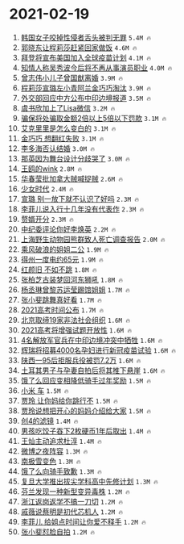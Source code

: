 # 2021-02-19

1. [韩国女子咬掉性侵者舌头被判无罪](https://s.weibo.com/weibo?q=%23%E9%9F%A9%E5%9B%BD%E5%A5%B3%E5%AD%90%E5%92%AC%E6%8E%89%E6%80%A7%E4%BE%B5%E8%80%85%E8%88%8C%E5%A4%B4%E8%A2%AB%E5%88%A4%E6%97%A0%E7%BD%AA%23&Refer=top) `5.4M 🔥`
1. [郭晓东让程莉莎赶紧回家做饭](https://s.weibo.com/weibo?q=%E9%83%AD%E6%99%93%E4%B8%9C%E8%AE%A9%E7%A8%8B%E8%8E%89%E8%8E%8E%E8%B5%B6%E7%B4%A7%E5%9B%9E%E5%AE%B6%E5%81%9A%E9%A5%AD&Refer=top) `4.6M 🔥`
1. [拜登将宣布美国加入全球疫苗计划](https://s.weibo.com/weibo?q=%23%E6%8B%9C%E7%99%BB%E5%B0%86%E5%AE%A3%E5%B8%83%E7%BE%8E%E5%9B%BD%E5%8A%A0%E5%85%A5%E5%85%A8%E7%90%83%E7%96%AB%E8%8B%97%E8%AE%A1%E5%88%92%23&Refer=top) `4.1M 🔥`
1. [知情人称吴秀波今后将不再从事演员职业](https://s.weibo.com/weibo?q=%23%E7%9F%A5%E6%83%85%E4%BA%BA%E7%A7%B0%E5%90%B4%E7%A7%80%E6%B3%A2%E4%BB%8A%E5%90%8E%E5%B0%86%E4%B8%8D%E5%86%8D%E4%BB%8E%E4%BA%8B%E6%BC%94%E5%91%98%E8%81%8C%E4%B8%9A%23&Refer=top) `4.0M 🔥`
1. [曾志伟小儿子曾国猷离婚](https://s.weibo.com/weibo?q=%23%E6%9B%BE%E5%BF%97%E4%BC%9F%E5%B0%8F%E5%84%BF%E5%AD%90%E6%9B%BE%E5%9B%BD%E7%8C%B7%E7%A6%BB%E5%A9%9A%23&Refer=top) `3.9M 🔥`
1. [程莉莎宣璐左小青阿兰金巧巧淘汰](https://s.weibo.com/weibo?q=%23%E7%A8%8B%E8%8E%89%E8%8E%8E%E5%AE%A3%E7%92%90%E5%B7%A6%E5%B0%8F%E9%9D%92%E9%98%BF%E5%85%B0%E9%87%91%E5%B7%A7%E5%B7%A7%E6%B7%98%E6%B1%B0%23&Refer=top) `3.9M 🔥`
1. [外交部回应中方公布中印边境报道](https://s.weibo.com/weibo?q=%23%E5%A4%96%E4%BA%A4%E9%83%A8%E5%9B%9E%E5%BA%94%E4%B8%AD%E6%96%B9%E5%85%AC%E5%B8%83%E4%B8%AD%E5%8D%B0%E8%BE%B9%E5%A2%83%E6%8A%A5%E9%81%93%23&Refer=top) `3.5M 🔥`
1. [虞书欣加上了Lisa微信](https://s.weibo.com/weibo?q=%23%E8%99%9E%E4%B9%A6%E6%AC%A3%E5%8A%A0%E4%B8%8A%E4%BA%86Lisa%E5%BE%AE%E4%BF%A1%23&Refer=top) `3.2M 🔥`
1. [骗保将处骗取金额2倍以上5倍以下罚款](https://s.weibo.com/weibo?q=%23%E9%AA%97%E4%BF%9D%E5%B0%86%E5%A4%84%E9%AA%97%E5%8F%96%E9%87%91%E9%A2%9D2%E5%80%8D%E4%BB%A5%E4%B8%8A5%E5%80%8D%E4%BB%A5%E4%B8%8B%E7%BD%9A%E6%AC%BE%23&Refer=top) `3.1M 🔥`
1. [艾克里里是怎么变白的](https://s.weibo.com/weibo?q=%E8%89%BE%E5%85%8B%E9%87%8C%E9%87%8C%E6%98%AF%E6%80%8E%E4%B9%88%E5%8F%98%E7%99%BD%E7%9A%84&Refer=top) `3.1M 🔥`
1. [金巧巧 想翻红失败](https://s.weibo.com/weibo?q=%E9%87%91%E5%B7%A7%E5%B7%A7%20%E6%83%B3%E7%BF%BB%E7%BA%A2%E5%A4%B1%E8%B4%A5&Refer=top) `3.1M 🔥`
1. [李多海否认结婚](https://s.weibo.com/weibo?q=%23%E6%9D%8E%E5%A4%9A%E6%B5%B7%E5%90%A6%E8%AE%A4%E7%BB%93%E5%A9%9A%23&Refer=top) `3.0M 🔥`
1. [那英因为舞台设计分歧哭了](https://s.weibo.com/weibo?q=%23%E9%82%A3%E8%8B%B1%E5%9B%A0%E4%B8%BA%E8%88%9E%E5%8F%B0%E8%AE%BE%E8%AE%A1%E5%88%86%E6%AD%A7%E5%93%AD%E4%BA%86%23&Refer=top) `3.0M 🔥`
1. [王鸥的wink](https://s.weibo.com/weibo?q=%23%E7%8E%8B%E9%B8%A5%E7%9A%84wink%23&Refer=top) `2.8M 🔥`
1. [华春莹批加拿大贼喊捉贼](https://s.weibo.com/weibo?q=%23%E5%8D%8E%E6%98%A5%E8%8E%B9%E6%89%B9%E5%8A%A0%E6%8B%BF%E5%A4%A7%E8%B4%BC%E5%96%8A%E6%8D%89%E8%B4%BC%23&Refer=top) `2.6M 🔥`
1. [少女时代](https://s.weibo.com/weibo?q=%E5%B0%91%E5%A5%B3%E6%97%B6%E4%BB%A3&Refer=top) `2.4M 🔥`
1. [宣璐 别一放下就不认识了好吗](https://s.weibo.com/weibo?q=%E5%AE%A3%E7%92%90%20%E5%88%AB%E4%B8%80%E6%94%BE%E4%B8%8B%E5%B0%B1%E4%B8%8D%E8%AE%A4%E8%AF%86%E4%BA%86%E5%A5%BD%E5%90%97&Refer=top) `2.3M 🔥`
1. [李菲儿说入行十几年没有代表作](https://s.weibo.com/weibo?q=%23%E6%9D%8E%E8%8F%B2%E5%84%BF%E8%AF%B4%E5%85%A5%E8%A1%8C%E5%8D%81%E5%87%A0%E5%B9%B4%E6%B2%A1%E6%9C%89%E4%BB%A3%E8%A1%A8%E4%BD%9C%23&Refer=top) `2.3M 🔥`
1. [赘婿开分](https://s.weibo.com/weibo?q=%E8%B5%98%E5%A9%BF%E5%BC%80%E5%88%86&Refer=top) `2.3M 🔥`
1. [中纪委评论你好李焕英](https://s.weibo.com/weibo?q=%E4%B8%AD%E7%BA%AA%E5%A7%94%E8%AF%84%E8%AE%BA%E4%BD%A0%E5%A5%BD%E6%9D%8E%E7%84%95%E8%8B%B1&Refer=top) `2.2M 🔥`
1. [上海野生动物园熊群致人死亡调查报告](https://s.weibo.com/weibo?q=%23%E4%B8%8A%E6%B5%B7%E9%87%8E%E7%94%9F%E5%8A%A8%E7%89%A9%E5%9B%AD%E7%86%8A%E7%BE%A4%E8%87%B4%E4%BA%BA%E6%AD%BB%E4%BA%A1%E8%B0%83%E6%9F%A5%E6%8A%A5%E5%91%8A%23&Refer=top) `2.0M 🔥`
1. [乘风破浪的姐姐二公](https://s.weibo.com/weibo?q=%E4%B9%98%E9%A3%8E%E7%A0%B4%E6%B5%AA%E7%9A%84%E5%A7%90%E5%A7%90%E4%BA%8C%E5%85%AC&Refer=top) `1.9M 🔥`
1. [得州一度电约65元](https://s.weibo.com/weibo?q=%23%E5%BE%97%E5%B7%9E%E4%B8%80%E5%BA%A6%E7%94%B5%E7%BA%A665%E5%85%83%23&Refer=top) `1.9M 🔥`
1. [红颜旧 不如不跳](https://s.weibo.com/weibo?q=%E7%BA%A2%E9%A2%9C%E6%97%A7%20%E4%B8%8D%E5%A6%82%E4%B8%8D%E8%B7%B3&Refer=top) `1.8M 🔥`
1. [张柏芝古装梦回河东狮吼](https://s.weibo.com/weibo?q=%23%E5%BC%A0%E6%9F%8F%E8%8A%9D%E5%8F%A4%E8%A3%85%E6%A2%A6%E5%9B%9E%E6%B2%B3%E4%B8%9C%E7%8B%AE%E5%90%BC%23&Refer=top) `1.8M 🔥`
1. [杨丞琳曾黎苏运莹踢馆姐姐](https://s.weibo.com/weibo?q=%23%E6%9D%A8%E4%B8%9E%E7%90%B3%E6%9B%BE%E9%BB%8E%E8%8B%8F%E8%BF%90%E8%8E%B9%E8%B8%A2%E9%A6%86%E5%A7%90%E5%A7%90%23&Refer=top) `1.7M 🔥`
1. [张小斐跳舞真好看](https://s.weibo.com/weibo?q=%23%E5%BC%A0%E5%B0%8F%E6%96%90%E8%B7%B3%E8%88%9E%E7%9C%9F%E5%A5%BD%E7%9C%8B%23&Refer=top) `1.7M 🔥`
1. [2021高考时间公布](https://s.weibo.com/weibo?q=%232021%E9%AB%98%E8%80%83%E6%97%B6%E9%97%B4%E5%85%AC%E5%B8%83%23&Refer=top) `1.7M 🔥`
1. [北京取缔19家非法社会组织](https://s.weibo.com/weibo?q=%23%E5%8C%97%E4%BA%AC%E5%8F%96%E7%BC%9419%E5%AE%B6%E9%9D%9E%E6%B3%95%E7%A4%BE%E4%BC%9A%E7%BB%84%E7%BB%87%23&Refer=top) `1.6M 🔥`
1. [2021高考将增强试题开放性](https://s.weibo.com/weibo?q=%232021%E9%AB%98%E8%80%83%E5%B0%86%E5%A2%9E%E5%BC%BA%E8%AF%95%E9%A2%98%E5%BC%80%E6%94%BE%E6%80%A7%23&Refer=top) `1.6M 🔥`
1. [4名解放军官兵在中印边境冲突中牺牲](https://s.weibo.com/weibo?q=%234%E5%90%8D%E8%A7%A3%E6%94%BE%E5%86%9B%E5%AE%98%E5%85%B5%E5%9C%A8%E4%B8%AD%E5%8D%B0%E8%BE%B9%E5%A2%83%E5%86%B2%E7%AA%81%E4%B8%AD%E7%89%BA%E7%89%B2%23&Refer=top) `1.6M 🔥`
1. [辉瑞将招募4000名孕妇进行新冠疫苗试验](https://s.weibo.com/weibo?q=%23%E8%BE%89%E7%91%9E%E5%B0%86%E6%8B%9B%E5%8B%9F4000%E5%90%8D%E5%AD%95%E5%A6%87%E8%BF%9B%E8%A1%8C%E6%96%B0%E5%86%A0%E7%96%AB%E8%8B%97%E8%AF%95%E9%AA%8C%23&Refer=top) `1.6M 🔥`
1. [陕西一95后拒服兵役被罚7.2万](https://s.weibo.com/weibo?q=%23%E9%99%95%E8%A5%BF%E4%B8%8095%E5%90%8E%E6%8B%92%E6%9C%8D%E5%85%B5%E5%BD%B9%E8%A2%AB%E7%BD%9A7.2%E4%B8%87%23&Refer=top) `1.6M 🔥`
1. [土耳其男子与孕妻自拍后将其推下悬崖](https://s.weibo.com/weibo?q=%23%E5%9C%9F%E8%80%B3%E5%85%B6%E7%94%B7%E5%AD%90%E4%B8%8E%E5%AD%95%E5%A6%BB%E8%87%AA%E6%8B%8D%E5%90%8E%E5%B0%86%E5%85%B6%E6%8E%A8%E4%B8%8B%E6%82%AC%E5%B4%96%23&Refer=top) `1.6M 🔥`
1. [饿了么回应变相降低骑手过年奖励](https://s.weibo.com/weibo?q=%23%E9%A5%BF%E4%BA%86%E4%B9%88%E5%9B%9E%E5%BA%94%E5%8F%98%E7%9B%B8%E9%99%8D%E4%BD%8E%E9%AA%91%E6%89%8B%E8%BF%87%E5%B9%B4%E5%A5%96%E5%8A%B1%23&Refer=top) `1.5M 🔥`
1. [小米 车](https://s.weibo.com/weibo?q=%E5%B0%8F%E7%B1%B3%20%E8%BD%A6&Refer=top) `1.5M 🔥`
1. [贾玲 让你妈给你跳行不](https://s.weibo.com/weibo?q=%E8%B4%BE%E7%8E%B2%20%E8%AE%A9%E4%BD%A0%E5%A6%88%E7%BB%99%E4%BD%A0%E8%B7%B3%E8%A1%8C%E4%B8%8D&Refer=top) `1.5M 🔥`
1. [贾玲说想把开心的妈妈介绍给大家](https://s.weibo.com/weibo?q=%23%E8%B4%BE%E7%8E%B2%E8%AF%B4%E6%83%B3%E6%8A%8A%E5%BC%80%E5%BF%83%E7%9A%84%E5%A6%88%E5%A6%88%E4%BB%8B%E7%BB%8D%E7%BB%99%E5%A4%A7%E5%AE%B6%23&Refer=top) `1.5M 🔥`
1. [创4的滤镜](https://s.weibo.com/weibo?q=%E5%88%9B4%E7%9A%84%E6%BB%A4%E9%95%9C&Refer=top) `1.4M 🔥`
1. [男孩吃饺子吞下2枚硬币1年后取出](https://s.weibo.com/weibo?q=%23%E7%94%B7%E5%AD%A9%E5%90%83%E9%A5%BA%E5%AD%90%E5%90%9E%E4%B8%8B2%E6%9E%9A%E7%A1%AC%E5%B8%811%E5%B9%B4%E5%90%8E%E5%8F%96%E5%87%BA%23&Refer=top) `1.4M 🔥`
1. [王灿主动追求杜淳](https://s.weibo.com/weibo?q=%23%E7%8E%8B%E7%81%BF%E4%B8%BB%E5%8A%A8%E8%BF%BD%E6%B1%82%E6%9D%9C%E6%B7%B3%23&Refer=top) `1.4M 🔥`
1. [微博之夜阵容](https://s.weibo.com/weibo?q=%23%E5%BE%AE%E5%8D%9A%E4%B9%8B%E5%A4%9C%E9%98%B5%E5%AE%B9%23&Refer=top) `1.3M 🔥`
1. [南极雪变色](https://s.weibo.com/weibo?q=%23%E5%8D%97%E6%9E%81%E9%9B%AA%E5%8F%98%E8%89%B2%23&Refer=top) `1.3M 🔥`
1. [饿了么向骑手致歉](https://s.weibo.com/weibo?q=%23%E9%A5%BF%E4%BA%86%E4%B9%88%E5%90%91%E9%AA%91%E6%89%8B%E8%87%B4%E6%AD%89%23&Refer=top) `1.3M 🔥`
1. [复旦大学推出拔尖学科高中先修计划](https://s.weibo.com/weibo?q=%23%E5%A4%8D%E6%97%A6%E5%A4%A7%E5%AD%A6%E6%8E%A8%E5%87%BA%E6%8B%94%E5%B0%96%E5%AD%A6%E7%A7%91%E9%AB%98%E4%B8%AD%E5%85%88%E4%BF%AE%E8%AE%A1%E5%88%92%23&Refer=top) `1.3M 🔥`
1. [芬兰发现一种新型变异毒株](https://s.weibo.com/weibo?q=%23%E8%8A%AC%E5%85%B0%E5%8F%91%E7%8E%B0%E4%B8%80%E7%A7%8D%E6%96%B0%E5%9E%8B%E5%8F%98%E5%BC%82%E6%AF%92%E6%A0%AA%23&Refer=top) `1.2M 🔥`
1. [浙江返岗返学不搞一刀切](https://s.weibo.com/weibo?q=%23%E6%B5%99%E6%B1%9F%E8%BF%94%E5%B2%97%E8%BF%94%E5%AD%A6%E4%B8%8D%E6%90%9E%E4%B8%80%E5%88%80%E5%88%87%23&Refer=top) `1.2M 🔥`
1. [戚薇说蔡明是初代芯机人](https://s.weibo.com/weibo?q=%23%E6%88%9A%E8%96%87%E8%AF%B4%E8%94%A1%E6%98%8E%E6%98%AF%E5%88%9D%E4%BB%A3%E8%8A%AF%E6%9C%BA%E4%BA%BA%23&Refer=top) `1.2M 🔥`
1. [李菲儿 给姐点时间让你爱不释手](https://s.weibo.com/weibo?q=%E6%9D%8E%E8%8F%B2%E5%84%BF%20%E7%BB%99%E5%A7%90%E7%82%B9%E6%97%B6%E9%97%B4%E8%AE%A9%E4%BD%A0%E7%88%B1%E4%B8%8D%E9%87%8A%E6%89%8B&Refer=top) `1.2M 🔥`
1. [张小斐怼脸自拍](https://s.weibo.com/weibo?q=%23%E5%BC%A0%E5%B0%8F%E6%96%90%E6%80%BC%E8%84%B8%E8%87%AA%E6%8B%8D%23&Refer=top) `1.2M 🔥`
